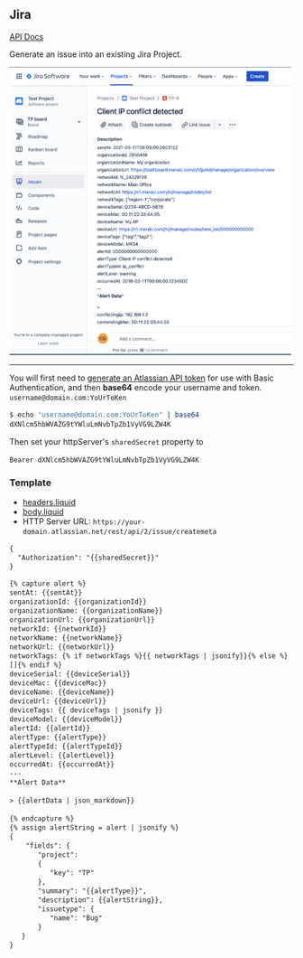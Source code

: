 ## Jira

[API Docs](https://developer.atlassian.com/server/jira/platform/jira-rest-api-examples/#jira-rest-api-examples)




Generate an issue into an existing Jira Project. 

<img src="custom-template-jira-screenshot.png" alt="jira screenshot" width="500">

<hr>

You will first need to [generate an Atlassian API token](https://support.atlassian.com/atlassian-account/docs/manage-api-tokens-for-your-atlassian-account/) for use with Basic Authentication, and then **base64** encode your username and token. 
`username@domain.com:YoUrToKen`

```bash
$ echo "username@domain.com:YoUrToKen" | base64
dXNlcm5hbWVAZG9tYWluLmNvbTpZb1VyVG9LZW4K
```

Then set your httpServer's `sharedSecret` property to

 `Bearer dXNlcm5hbWVAZG9tYWluLmNvbTpZb1VyVG9LZW4K`


### Template 

- [headers.liquid](headers.liquid)
- [body.liquid](body.liquid)
- HTTP Server URL: `https://your-domain.atlassian.net/rest/api/2/issue/createmeta`


```headers.liquid
{
  "Authorization": "{{sharedSecret}}"
}
```
```body.liquid
{% capture alert %}
sentAt: {{sentAt}}
organizationId: {{organizationId}}
organizationName: {{organizationName}}
organizationUrl: {{organizationUrl}}
networkId: {{networkId}}
networkName: {{networkName}}
networkUrl: {{networkUrl}}
networkTags: {% if networkTags %}{{ networkTags | jsonify}}{% else %}[]{% endif %}
deviceSerial: {{deviceSerial}}
deviceMac: {{deviceMac}}
deviceName: {{deviceName}}
deviceUrl: {{deviceUrl}}
deviceTags: {{ deviceTags | jsonify }}
deviceModel: {{deviceModel}}
alertId: {{alertId}}
alertType: {{alertType}}
alertTypeId: {{alertTypeId}}
alertLevel: {{alertLevel}}
occurredAt: {{occurredAt}}
---
**Alert Data**

> {{alertData | json_markdown}}

{% endcapture %}
{% assign alertString = alert | jsonify %}
{
    "fields": {
       "project":
       {
          "key": "TP"
       },
       "summary": "{{alertType}}",
       "description": {{alertString}},
       "issuetype": {
          "name": "Bug"
       }
   }
}
```